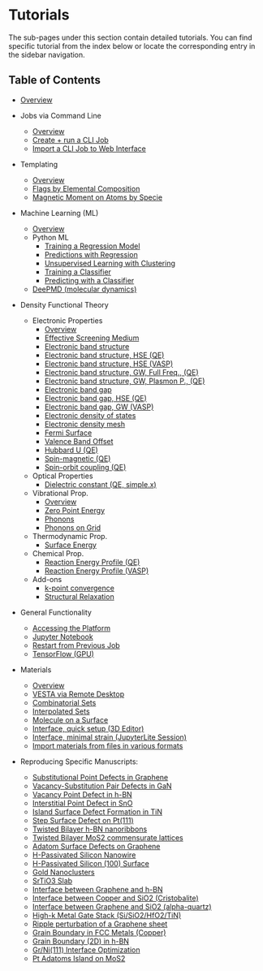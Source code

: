 # Tutorials

The sub-pages under this section contain detailed tutorials. You can find
specific tutorial from the index below or locate the corresponding entry in the
sidebar navigation.

## Table of Contents
<!-- this index is generated using scripts/generate_index_of_sub_section.py -->
- [Overview](overview.md)
- Jobs via Command Line
    - [Overview](jobs-cli/overview.md)
    - [Create + run a CLI Job](jobs-cli/job-cli-example.md)
    - [Import a CLI Job to Web Interface](jobs-cli/cli-job-import.md)
- Templating
    - [Overview](templating/overview.md)
    - [Flags by Elemental Composition](templating/set-flag-by-composition.md)
    - [Magnetic Moment on Atoms by Specie](templating/set-magnetic-moment.md)
- Machine Learning (ML)
    - [Overview](ml/overview.md)
    - Python ML
        - [Training a Regression Model](python-ml/train-regression-model.md)
        - [Predictions with Regression](python-ml/predict-with-regression.md)
        - [Unsupervised Learning with Clustering](python-ml/train-clustering-model.md)
        - [Training a Classifier](python-ml/train-classification-model.md)
        - [Predicting with a Classifier](python-ml/predict-with-classification.md)
    - [DeePMD (molecular dynamics)](ml/deepmd-mlff-with-espresso-cp-and-lammps.md)
- Density Functional Theory
    - Electronic Properties
        - [Overview](dft/electronic/overview.md)
        - [Effective Screening Medium](dft/electronic/esm-qe.md)
        - [Electronic band structure](dft/electronic/band-structure.md)
        - [Electronic band structure, HSE (QE)](dft/electronic/hse-qe-bs.md)
        - [Electronic band structure, HSE (VASP)](dft/electronic/hse-vasp-bg.md)
        - [Electronic band structure, GW, Full Freq., (QE)](dft/electronic/gw-qe-bs-fullfreq.md)
        - [Electronic band structure, GW, Plasmon P., (QE)](dft/electronic/gw-qe-bs-plasmon.md)
        - [Electronic band gap](dft/electronic/band-gap.md)
        - [Electronic band gap, HSE (QE)](dft/electronic/hse-qe-bg.md)
        - [Electronic band gap, GW (VASP)](dft/electronic/gw-vasp-bg.md)
        - [Electronic density of states](dft/electronic/density-of-states.md)
        - [Electronic density mesh](dft/electronic/electronic-density-mesh.md)
        - [Fermi Surface](dft/electronic/fermi-surface.md)
        - [Valence Band Offset](dft/electronic/valence-band-offset.md)
        - [Hubbard U (QE)](dft/electronic/hubbard.md)
        - [Spin-magnetic (QE)](dft/electronic/spin-magnetic-qe.md)
        - [Spin-orbit coupling (QE)](dft/electronic/spin-orbit-coupling-qe.md)
    - Optical Properties
        - [Dielectric constant (QE, simple.x)](dft/optical/epsilon-optimal-basis.md)
    - Vibrational Prop.
        - [Overview](dft/vibrational/overview.md)
        - [Zero Point Energy](dft/vibrational/zero-point-energy.md)
        - [Phonons](dft/vibrational/phonon-dispersion-dos.md)
        - [Phonons on Grid](dft/vibrational/phonons-grid.md)
    - Thermodynamic Prop.
        - [Surface Energy](dft/thermodynamic/surface-energy.md)
    - Chemical Prop.
        - [Reaction Energy Profile (QE)](dft/chemical/reaction-profile-qe.md)
        - [Reaction Energy Profile (VASP)](dft/chemical/reaction-profile-vasp.md)
    - Add-ons
        - [k-point convergence](dft/addons/kpt-convergence.md)
        - [Structural Relaxation](dft/addons/structural-relaxation.md)
- General Functionality
    - [Accessing the Platform](platform-access.md)
    - [Jupyter Notebook](other/jupyter.md)
    - [Restart from Previous Job](other/restart-job.md)
    - [TensorFlow (GPU)](general-functionality/tensorflow-gpu.md)
- Materials
    - [Overview](materials/overview.md)
    - [VESTA via Remote Desktop](materials/vesta-remote-desktop.md)
    - [Combinatorial Sets](materials/combinatorial-screening.md)
    - [Interpolated Sets](materials/interpolated-sets.md)
    - [Molecule on a Surface](materials/molecule-surface.md)
    - [Interface, quick setup (3D Editor)](materials/slabs-interface.md)
    - [Interface, minimal strain (JupyterLite Session)](materials/jupyterlite-zsl.md)
    - [Import materials from files in various formats](materials/import-from-files.md)

- Reproducing Specific Manuscripts:
    - [Substitutional Point Defects in Graphene](materials/specific/defect-point-substitution-graphene.md)
    - [Vacancy-Substitution Pair Defects in GaN](materials/specific/defect-point-pair-gallium-nitride.md)
    - [Vacancy Point Defect in h-BN](materials/specific/defect-point-vacancy-boron-nitride.md)
    - [Interstitial Point Defect in SnO](materials/specific/defect-point-interstitial-tin-oxide.md)
    - [Island Surface Defect Formation in TiN](materials/specific/defect-surface-island-titanium-nitride.md)
    - [Step Surface Defect on Pt(111)](materials/specific/defect-surface-step-platinum.md)
    - [Twisted Bilayer h-BN nanoribbons](materials/specific/interface-bilayer-twisted-nanoribbons-boron-nitride.md)
    - [Twisted Bilayer MoS2 commensurate lattices](materials/specific/interface-bilayer-twisted-commensurate-lattices-molybdenum-disulfide.md)
    - [Adatom Surface Defects on Graphene](materials/specific/defect-surface-adatom-graphene.md)
    - [H-Passivated Silicon Nanowire](materials/specific/passivation-edge-nanowire-silicon.md)
    - [H-Passivated Silicon (100) Surface](materials/specific/passivation-surface-silicon.md)
    - [Gold Nanoclusters](materials/specific/nanocluster-gold.md)
    - [SrTiO3 Slab](materials/specific/slab-strontium-titanate.md)
    - [Interface between Graphene and h-BN](materials/specific/interface-2d-2d-graphene-boron-nitride.md)
    - [Interface between Copper and SiO2 (Cristobalite)](materials/specific/interface-3d-3d-copper-silicon-dioxide.md)
    - [Interface between Graphene and SiO2 (alpha-quartz)](materials/specific/interface-2d-3d-graphene-silicon-dioxide.md)
    - [High-k Metal Gate Stack (Si/SiO2/HfO2/TiN)](materials/specific/heterostructure-silicon-silicon-dioxide-hafnium-dioxide-titanium-nitride.md)
    - [Ripple perturbation of a Graphene sheet](materials/specific/perturbation-ripples-graphene.md)
    - [Grain Boundary in FCC Metals (Copper)](materials/specific/defect-planar-grain-boundary-3d-fcc-metals-copper.md)
    - [Grain Boundary (2D) in h-BN](materials/specific/defect-planar-grain-boundary-2d-boron-nitride.md)
    - [Gr/Ni(111) Interface Optimization](materials/specific/optimization-interface-film-xy-position-graphene-nickel.md)
    - [Pt Adatoms Island on MoS2](materials/specific/defect-point-adatom-island-molybdenum-disulfide-platinum.md)

